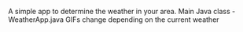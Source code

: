 A simple app to determine the weather in your area.
Main Java class - WeatherApp.java
GIFs change depending on the current weather
